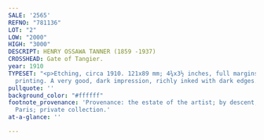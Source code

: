 ```yaml
---
SALE: '2565'
REFNO: "781136"
LOT: "2"
LOW: "2000"
HIGH: "3000"
DESCRIPT: HENRY OSSAWA TANNER (1859 -1937)
CROSSHEAD: Gate of Tangier.
year: 1910
TYPESET: "<p>Etching, circa 1910. 121x89 mm; 4¾x3½ inches, full margins. A posthumous
  printing. A very good, dark impression, richly inked with dark edges.<br><br></p>"
pullquote: ''
background_color: "#ffffff"
footnote_provenance: 'Provenance: the estate of the artist; by descent, private collection,
  Paris; private collection.'
at-a-glance: ''

---
```

